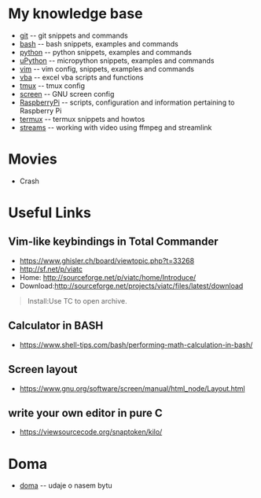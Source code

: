 # My knowledge base
* [git](git.md) -- git snippets and commands
* [bash](bash.md) -- bash snippets, examples and commands
* [python](python.md) -- python snippets, examples and commands
* [uPython](uPython.md) -- micropython snippets, examples and commands
* [vim](vim.md) -- vim config, snippets, examples and commands
* [vba](vba.md) -- excel vba scripts and functions
* [tmux](tmux.md) -- tmux config
* [screen](screen.md) -- GNU screen config
* [RaspberryPi](RaspberryPi.md) -- scripts, configuration and information pertaining to Raspberry Pi
* [termux](termux.md) -- termux snippets and howtos
* [streams](streams.md) -- working with video using ffmpeg and streamlink

# Movies
- Crash
# Useful Links
## Vim-like keybindings in Total Commander
- https://www.ghisler.ch/board/viewtopic.php?t=33268
- http://sf.net/p/viatc
- Home: http://sourceforge.net/p/viatc/home/Introduce/
- Download:http://sourceforge.net/projects/viatc/files/latest/download
> Install:Use TC to open archive.

## Calculator in BASH
- https://www.shell-tips.com/bash/performing-math-calculation-in-bash/

## Screen layout
- https://www.gnu.org/software/screen/manual/html_node/Layout.html

## write your own editor in pure C
- https://viewsourcecode.org/snaptoken/kilo/

# Doma
* [doma](doma.md) -- udaje o nasem bytu
